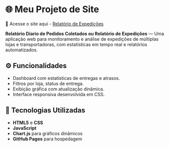 # 🌐 Meu Projeto de Site

🔗 Acesse o site aqui - [Relatório de Expedições](https://ozymandiasbrando.github.io/Relatorio-Diario-de-Pedidos-Coletados/)

**Relatório Díario de Pedidos Coletados ou Relatório de Expedições**  — Uma aplicação web para monitoramento e análise de expedições de múltiplas lojas e transportadoras, com estatísticas em tempo real e relatórios automatizados.

## ⚙️ Funcionalidades
- Dashboard com estatísticas de entregas e atrasos.  
- Filtros por loja, status de entrega.  
- Exibição gráfica com atualização dinâmica.  
- Interface responsiva desenvolvida em CSS.

## 🧰 Tecnologias Utilizadas
- **HTML5** e **CSS**  
- **JavaScript**  
- **Chart.js** para gráficos dinâmicos  
- **GitHub Pages** para hospedagem
